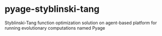 # pyage-styblinski-tang
Styblinski-Tang function optimization solution on agent-based platform for running evolutionary computations named Pyage
